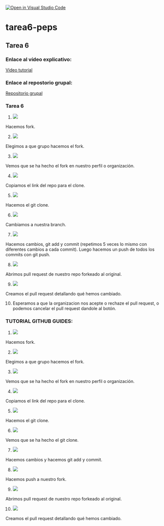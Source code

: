 [![Open in Visual Studio Code](https://classroom.github.com/assets/open-in-vscode-f059dc9a6f8d3a56e377f745f24479a46679e63a5d9fe6f495e02850cd0d8118.svg)](https://classroom.github.com/online_ide?assignment_repo_id=6003145&assignment_repo_type=AssignmentRepo)
# tarea6-peps

## Tarea 6

### Enlace al vídeo explicativo: 
[Video tutorial](https://youtu.be/83IuqFAIWPg)

### Enlace al repostorio grupal:
[Repositorio grupal](https://github.com/cifpfbmoll/hello-world-group.git)

### Tarea 6 
1. ![](steps/step1.jpg) 

Hacemos fork.

2. ![](steps/step2.jpg) 

Elegimos a que grupo hacemos el fork.

3. ![](steps/step3.jpg) 

Vemos que se ha hecho el fork en nuestro perfil o organización.

4. ![](steps/step4.jpg) 

Copiamos el link del repo para el clone.

5. ![](steps/step5.jpg) 

Hacemos el git clone.

6. ![](steps/step6.jpg) 

Cambiamos a nuestra branch.

7. ![](steps/step7.jpg) 

Hacemos cambios, git add y commit (repetimos 5 veces lo mismo con diferentes cambios a cada commit). Luego hacemos un push de todos los commits con git push.

8. ![](steps/step8.jpg) 

Abrimos pull request de nuestro repo forkeado al original.

9. ![](steps/step9.jpg) 

Creamos el pull request detallando qué hemos cambiado.

10. Esperamos a que la organizacion nos acepte o rechaze el pull request, o podemos cancelar el pull request dandole al botón.

### TUTORIAL GITHUB GUIDES:
1. ![](steps/step1_tutorial.jpg) 

Hacemos fork.

2. ![](steps/step2_tutorial.jpg) 

Elegimos a que grupo hacemos el fork.

3. ![](steps/step3_tutorial.jpg) 

Vemos que se ha hecho el fork en nuestro perfil o organización.

4. ![](steps/step4_tutorial.jpg) 

Copiamos el link del repo para el clone.

5. ![](steps/step5_tutorial.jpg) 

Hacemos el git clone.

6. ![](steps/step6_tutorial.jpg) 

Vemos que se ha hecho el git clone.

7. ![](steps/step7_tutorial.jpg) 

Hacemos cambios y hacemos git add y commit.

8. ![](steps/step8_tutorial.jpg) 

Hacemos push a nuestro fork.

9. ![](steps/step9_tutorial.jpg) 

Abrimos pull request de nuestro repo forkeado al original.

10. ![](steps/step10_tutorial.jpg) 

Creamos el pull request detallando qué hemos cambiado.